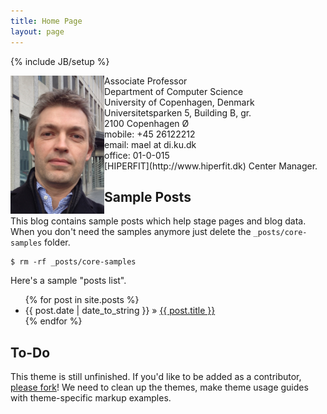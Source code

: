 ```yaml
---
title: Home Page
layout: page
---
```

{% include JB/setup %}

<div class="row-fluid">
  <div class="span3">
     <img width="150" alt="Martin Elsman" align="left" src="/images/elsman.jpg">
  </div>
  <div class="span3">
     Associate Professor<br />
     Department of Computer Science<br />
     University of Copenhagen, Denmark<br />
     Universitetsparken 5, Building B, gr.<br />
     2100 Copenhagen Ø<br />
     mobile: +45 26122212<br />
     email: mael at di.ku.dk<br />
     office: 01-0-015<br />
     [HIPERFIT](http://www.hiperfit.dk) Center Manager.
  </div>
</div>


## Sample Posts

This blog contains sample posts which help stage pages and blog data.
When you don't need the samples anymore just delete the `_posts/core-samples` folder.

    $ rm -rf _posts/core-samples

Here's a sample "posts list".

<ul class="posts">
  {% for post in site.posts %}
    <li><span>{{ post.date | date_to_string }}</span> &raquo; <a href="{{ BASE_PATH }}{{ post.url }}">{{ post.title }}</a></li>
  {% endfor %}
</ul>

## To-Do

This theme is still unfinished. If you'd like to be added as a contributor, [please fork](http://github.com/plusjade/jekyll-bootstrap)!
We need to clean up the themes, make theme usage guides with theme-specific markup examples.
